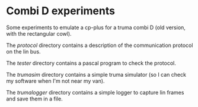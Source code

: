# Combi D experiments

Some experiments to emulate a cp-plus for a truma combi D (old version, with the rectangular cowl).

The *protocol* directory contains a description of the communication protocol on the lin
bus.

The *tester* directory contains a pascal program to check the protocol.

The *trumasim* directory contains a simple truma simulator (so I can check
my software when I'm not near my van).

The *trumalogger* directory contains a simple logger to capture lin frames
and save them in a file.